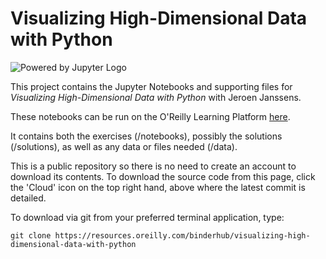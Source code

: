 # Visualizing High-Dimensional Data with Python

![Powered by Jupyter Logo](https://cdn.oreillystatic.com/images/icons/powered_by_jupyter.png)

This project contains the Jupyter Notebooks and supporting files for _Visualizing High-Dimensional Data with Python_ with Jeroen Janssens. 

These notebooks can be run on the O'Reilly Learning Platform [here](https://learning.oreilly.com/jupyter-notebooks/~/9781492087014).

It contains both the exercises (/notebooks), possibly the solutions (/solutions), as well as any data or files needed (/data).

This is a public repository so there is no need to create an account to download its contents. To download the source code from this page, click the 'Cloud' icon on the top right hand, above where the latest commit is detailed.

To download via git from your preferred terminal application, type:

```git clone https://resources.oreilly.com/binderhub/visualizing-high-dimensional-data-with-python```

